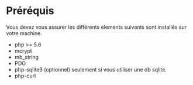 Préréquis
===========

Vous devez vous assurer les différents elements suivants sont installés sur votre machine.

- php >= 5.6
- mcrypt
- mb_string
- PDO
- php-sqlite3 (optionnel) seulement si vous utiliser une db sqlite.
- php-curl